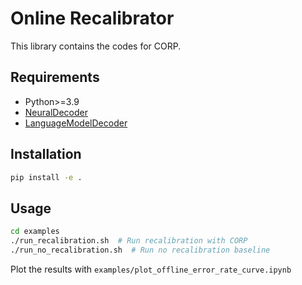 # Online Recalibrator

This library contains the codes for CORP.

## Requirements

- Python>=3.9
- [NeuralDecoder](../NeuralDecoder/)
- [LanguageModelDecoder](../LanguageModelDecoder/)

## Installation

```bash
pip install -e .
```

## Usage

```bash
cd examples
./run_recalibration.sh  # Run recalibration with CORP
./run_no_recalibration.sh  # Run no recalibration baseline
```

Plot the results with `examples/plot_offline_error_rate_curve.ipynb`
